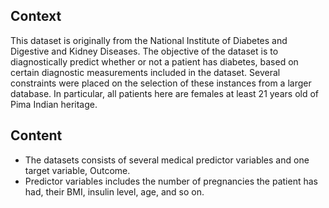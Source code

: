 ## Context
This dataset is originally from the National Institute of Diabetes and Digestive and Kidney Diseases. The objective of the dataset is to diagnostically predict whether or not a patient has diabetes, based on certain diagnostic measurements included in the dataset. Several constraints were placed on the selection of these instances from a larger database. In particular, all patients here are females at least 21 years old of Pima Indian heritage.
## Content

- The datasets consists of several medical predictor variables and one target variable, Outcome. 
- Predictor variables includes the number of pregnancies the patient has had, their BMI, insulin level, age, and so on.

